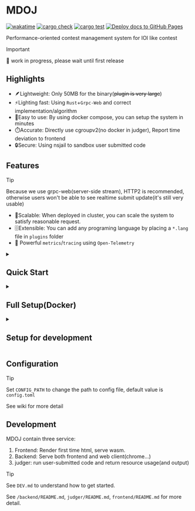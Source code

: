 # MDOJ

[![wakatime](https://wakatime.com/badge/user/6c7a0447-9414-43ab-a937-9081f3e9fc7d/project/5ca22e8e-119f-4183-a942-bbce042f8705.svg)](https://wakatime.com/badge/user/6c7a0447-9414-43ab-a937-9081f3e9fc7d/project/5ca22e8e-119f-4183-a942-bbce042f8705)
[![cargo check](https://github.com/mdcpp/mdoj/actions/workflows/master.yml/badge.svg?branch=master)](https://github.com/mdcpp/mdoj/actions/workflows/master.yml)
[![cargo test](https://github.com/mdcpp/mdoj/actions/workflows/staging.yml/badge.svg?branch=staging)](https://github.com/mdcpp/mdoj/actions/workflows/staging.yml)
[![Deploy docs to GitHub Pages](https://github.com/mdcpp/mdoj/actions/workflows/docs.yml/badge.svg?branch=master)](https://github.com/mdcpp/mdoj/actions/workflows/docs.yml)

Performance-oriented contest management system for IOI like contest

> [!IMPORTANT]
> :construction: work in progress, please wait until first release

## Highlights

- :feather:Lightweight: Only 50MB for the binary(~~plugin is very large~~)
- :zap:Lighting fast: Using `Rust`+`Grpc-Web` and correct implementation/algorithm
- :rocket:Easy to use: By using docker compose, you can setup the system in minutes
- :stopwatch:Accurate: Directly use cgroupv2(no docker in judger), Report time deviation to frontend
- :lock:Secure: Using nsjail to sandbox user submitted code

## Features

> [!TIP]
> Because we use grpc-web(server-side stream), HTTP2 is recommended, otherwise users won't be able to see realtime submit update(it's still very usable)

- :whale:Scalable: When deployed in cluster, you can scale the system to satisfy reasonable request.
- :file_cabinet:Extensible: You can add any programing language by placing a `*.lang` file in `plugins` folder
- :telescope: Powerful `metrics`/`tracing` using ``Open-Telemetry``

<details>
  <summary><h2>Quick Start</h2></summary>

   Copy `docker/quickstart` file to your server and run `docker compose up -d`, then open [https://localhost](https://localhost) in your browser.

   login as `admin@admin` and start play arounds.
  
</details>

<details>
  <summary><h2>Full Setup(Docker)</h2></summary>

   1. Copy `docker/production` from source code to your folder
   2. run migration by running `docker compose up migration`
   3. generate config for judger by starting the judger once, and edit config
   4. generate config for backend by starting the backend once
   5. download and extract plugin(language support) of your choice to `./plugins`

   If you prefer to use default config, you can skip step 3 and 4.

   See [wiki](https://github.com/mdcpp/mdoj/wiki) for more details.
  
</details>

<details>
  <summary><h2>Setup for development</h2></summary>

   1. install following package:

   - From system package manager: `protobuf-devel`, `gcc`
   - From rustup: `rustup`, `cargo`, `just`
   - From their website: `docker`, `docker-compose`

   Then start reading documents in subfolder of your interest.

   > you may need to run ``just prepare`` in ``judger``, ``backend`` subfolder.
  
</details>

## Configuration

> [!TIP]
> Set `CONFIG_PATH` to change the path to config file, default value is `config.toml`

See wiki for more detail

## Development

MDOJ contain three service:
1. Frontend: Render first time html, serve wasm.
2. Backend: Serve both frontend and web client(chrome...)
3. judger: run user-submitted code and return resource usage(and output)

> [!TIP]
> See `DEV.md` to understand how to get started. 

See `/backend/README.md`, `judger/README.md`, `frontend/README.md` for more detail.
